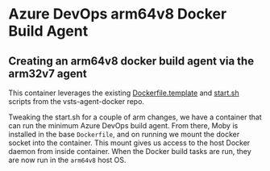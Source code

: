 # Azure DevOps arm64v8 Docker Build Agent

## Creating an arm64v8 docker build agent via the arm32v7 agent

This container leverages the existing [Dockerfile.template](https://github.com/Microsoft/vsts-agent-docker/blob/master/ubuntu/Dockerfile.template) and [start.sh](https://github.com/Microsoft/vsts-agent-docker/blob/master/ubuntu/start.sh) scripts from the vsts-agent-docker repo.

Tweaking the start.sh for a couple of arm changes, we have a container that can run the minimum Azure DevOps build agent. From there, Moby is installed in the base `Dockerfile`, and on running we mount the docker socket into the container. This mount gives us access to the host Docker daemon from inside container. When the Docker build tasks are run, they are now run in the `arm64v8` host OS.
